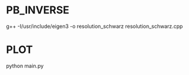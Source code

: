 # PB_INVERSE

g++ -I/usr/include/eigen3  -o resolution_schwarz resolution_schwarz.cpp 


# PLOT 

python main.py